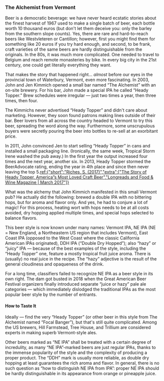 ### The Alchemist from Vermont

Beer is a democratic beverage: we have never heard ecstatic stories about the finest harvest of 1967 used to make a single batch of beer, each bottle worth 10 thousand euros (but don't let them deceive you: only the barley from the southern slope counts). Yes, there are rare and hard-to-reach beers like Westvleteren or Cantillon; however, first you might find them for something like 20 euros if you try hard enough, and second, to be frank, craft varieties of the same beers are hardly distinguishable from the originals. In the 80s, it was much more complicated. One needed to travel to Belgium and reach remote monasteries by bike. In every big city in the 21st century, one could get literally everything they want.

That makes the story that happened right… *almost* before our eyes in the provincial town of Waterbury, Vermont, even more fascinating. In 2003, John and Jen Kimmich opened a small bar named “The Alchemist” with an on-site brewery. For his bar, John made a special IPA he called “Heady Topper.” Brew schedules were irregular — just two times a year, then three times, then four.

The Kimmichs never advertised “Heady Topper” and didn't care about marketing. However, they soon found patrons making lines outside of their bar. Beer lovers from all across the country headed to Vermont to try this beer, spreading the word along the way. Furthermore, some unscrupulous buyers were secretly pouring the beer into bottles to re-sell at an exorbitant price.

In 2011, John convinced Jen to start selling “Heady Topper” in cans and installed a small packaging line. (Ironically, the same week, Tropical Storm Irene washed the pub away.) In the first year the output increased four times and the next year, another six. In 2013, Heady Topper stormed the BeerAdvocate rating, ending the year in 4th place and since then never leaving the top 5.[ref:{"short":"Riches, S. (2017)","extra":["The Story of Heady Topper, America”s Most Loved Craft Beer","Longreads and Food & Wine Magazine | March 2017"]}](https://longreads.com/2017/03/01/the-story-of-heady-topper-americas-most-loved-craft-beer/)

What was the alchemy that John Kimmich manifested in this small Vermont pub? He actually did the following: brewed a double IPA with no bittering hops, but for aroma and flavor only. And yes, he had to conjure a lot of magic! For this process, heating wort with hops needs to be at all costs avoided, dry hopping applied multiple times, and special hops selected to balance flavors.

This beer style is now known under many names: Vermont IPA, NE IPA (NE = New England, a Northeastern US region that includes Vermont), East Coast IPA (opposed to the West Coast where the classic California American IPAs originated), DDH IPA (“Double Dry Hopped”); also “hazy” or “juicy” IPA — because of the best examples of the style, including the “Heady Topper” one, feature a mostly tropical fruit juice aroma. There is (usually) no real juice in the recipe. The “hazy” adjective is the result of the general cloudiness and opaqueness of the drink.

For a long time, classifiers failed to recognize NE IPA as a beer style in its own right. The dam got busted in 2018 when the Great American Beer Festival organizers finally introduced separate “juice or hazy” pale ale categories — which immediately dislodged the traditional IPAs as the most popular beer style by the number of entrants.

#### How to Taste It

Ideally — find the very “Heady Topper” (or other beer in this style from The Alchemist named “Focal Banger”), but that's still quite complicated. Among the US brewers, Hill Farmstead, Tree House, and Trillium are considered experts in making superb Vermont-style ales.

Other beers marked as “NE IPA” shall be treated with a certain degree of incredulity, as many “NE IPA”-marked beers are just regular IPAs, thanks to the immense popularity of the style and the complexity of producing a proper product. The “DDH” mark is usually more reliable, as double dry hopping at least guarantees the rich aroma and flavor. In general, there is no such question as “how to distinguish NE IPA from IPA”: proper NE IPA should be hardly distinguishable in its appearance from orange or pineapple juice.